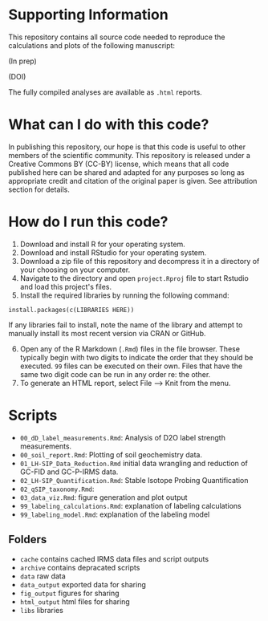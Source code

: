 # Supporting Information

This repository contains all source code needed to reproduce the calculations and plots of the following manuscript:

(In prep)

(DOI)

The fully compiled analyses are available as `.html` reports.

# What can I do with this code?

In publishing this repository, our hope is that this code is useful to other members of the scientific community. This repository is released under a Creative Commons BY (CC-BY) license, which means that all code published here can be shared and adapted for any purposes so long as appropriate credit and citation of the original paper is given. See attribution section for details.

# How do I run this code?

1. Download and install R for your operating system.
2. Download and install RStudio for your operating system.
3. Download a zip file of this repository and decompress it in a directory of your choosing on your computer.
4. Navigate to the directory and open `project.Rproj` file to start Rstudio and load this project's files.
5. Install the required libraries by running the following command:
```
install.packages(c(LIBRARIES HERE))
```

If any libraries fail to install, note the name of the library and attempt to manually install its most recent version via CRAN or GitHub.

6. Open any of the R Markdown (`.Rmd`) files in the file browser. These typically begin with two digits to indicate the order that they should be executed. `99` files can be executed on their own. Files that have the same two digit code can be run in any order re: the other.
7. To generate an HTML report, select File --> Knit from the menu.

# Scripts

- `00_dD_label_measurements.Rmd`: Analysis of D2O label strength measurements.
- `00_soil_report.Rmd`: Plotting of soil geochemistry data.
- `01_LH-SIP_Data_Reduction.Rmd` initial data wrangling and reduction of GC-FID and GC-P-IRMS data.
- `02_LH-SIP_Quantification.Rmd`: Stable Isotope Probing Quantification
- `02_qSIP_taxonomy.Rmd`:
- `03_data_viz.Rmd`: figure generation and plot output
- `99_labeling_calculations.Rmd`: explanation of labeling calculations
- `99_labeling_model.Rmd`: explanation of the labeling model

## Folders
- `cache` contains cached IRMS data files and script outputs
- `archive` contains depracated scripts
- `data` raw data
- `data_output` exported data for sharing
- `fig_output` figures for sharing
- `html_output` html files for sharing
- `libs` libraries
